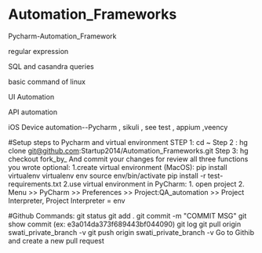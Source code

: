 # Automation_Frameworks
Pycharm-Automation_Framework

regular expression

SQL and casandra queries

basic command of linux

UI Automation

API automation

iOS Device automation--Pycharm , sikuli , see test , appium ,veency

#Setup steps to Pycharm and virtual environment
STEP 1:  cd ~
Step 2 : hg clone git@github.com:Startup2014/Automation_Frameworks.git
Step 3: hg checkout fork_by_<user>
And commit your changes for review all three functions you wrote
optional:
  1.create virtual environment (MacOS):
     pip install virtualenv
     virtualenv env
     source env/bin/activate
     pip install -r test-requirements.txt
  2.use virtual environment in PyCharm:
      1. open project
      2. Menu >> PyCharm >> Preferences >> Project:QA_automation >> Project Interpreter, Project Interpreter = env


#Github Commands:
 git status
 git add .
 git commit -m "COMMIT MSG"
 git show commit (ex: e3a014da373f689443bf044090)
 git log
 git pull origin swati_private_branch  -v
 git push origin swati_private_branch  -v
 Go to Githib and create a new pull request
